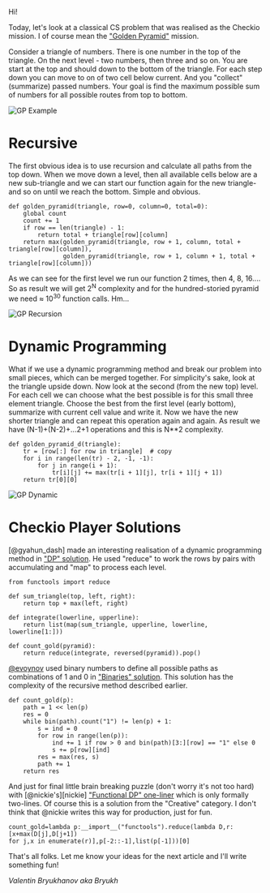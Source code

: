 Hi!

Today, let's look at a classical CS problem that was realised as the Checkio mission.
I of course mean the ["Golden Pyramid"][golden-pyramid] mission.

Consider a triangle of numbers. There is one number in the top of the triangle.
On the next level - two numbers, then three and so on.
You are start at the top and should down to the bottom of the triangle.
For each step down you can move to on of two cell below current.
And you "collect" (summarize) passed numbers.
Your goal is find the maximum possible sum of numbers for all possible routes from top to bottom.

![GP Example](http://checkio.s3.amazonaws.com/blog/share/golden-pyramid-example.svg)

# Recursive

The first obvious idea is to use recursion and calculate all paths from the top down.
When we move down a level, then all available cells below are a new sub-triangle and
we can start our function again for the new triangle- and so on until we reach the bottom.
Simple and obvious.

```
def golden_pyramid(triangle, row=0, column=0, total=0):
    global count
    count += 1
    if row == len(triangle) - 1:
        return total + triangle[row][column]
    return max(golden_pyramid(triangle, row + 1, column, total + triangle[row][column]),
               golden_pyramid(triangle, row + 1, column + 1, total + triangle[row][column]))
```

As we can see for the first level we run our function 2 times, then 4, 8, 16....
So as result we will get 2<sup>N</sup> complexity and 
for the hundred-storied pyramid we need ≈ 10<sup>30</sup> function calls. Hm... 

![GP Recursion](http://checkio.s3.amazonaws.com/blog/share/golden-pyramid-recursive.svg)


# Dynamic Programming

What if we use a dynamic programming method and break our problem into small pieces,
which can be merged together.
For simplicity's sake, look at the triangle upside down. Now look at the second (from the new top) level.
For each cell we can choose what the best possible is for this small three element triangle.
Choose the best from the first level (early bottom), summarize with current cell value and write it.
Now we have the new shorter triangle and can repeat this operation again and again.
As result we have (N-1)+(N-2)+...2+1 operations and this is N\*\*2 complexity.

```
def golden_pyramid_d(triangle):
    tr = [row[:] for row in triangle]  # copy
    for i in range(len(tr) - 2, -1, -1):
        for j in range(i + 1):
            tr[i][j] += max(tr[i + 1][j], tr[i + 1][j + 1])
    return tr[0][0]
```

![GP Dynamic](http://checkio.s3.amazonaws.com/blog/share/golden-pyramid-dynamic.svg)

# Checkio Player Solutions

[@gyahun_dash] made an interesting realisation of a dynamic programming method in 
["DP" solution][gyahun_dash-dp]. He used "reduce" to work the rows by pairs with accumulating and
"map" to process each level.
 
```
from functools import reduce
​
def sum_triangle(top, left, right):
    return top + max(left, right)
​
def integrate(lowerline, upperline):
    return list(map(sum_triangle, upperline, lowerline, lowerline[1:]))
​
def count_gold(pyramid):
    return reduce(integrate, reversed(pyramid)).pop()
```

[@evoynov][evoynov] used binary numbers to define all possible paths as combinations of 1 and 0
 in ["Binaries" solution][evoynov-binaries]. 
 This solution has the complexity of the recursive method described earlier. 

```
def count_gold(p):
    path = 1 << len(p)
    res = 0
    while bin(path).count("1") != len(p) + 1:
        s = ind = 0
        for row in range(len(p)):
            ind += 1 if row > 0 and bin(path)[3:][row] == "1" else 0
            s += p[row][ind]
        res = max(res, s)
        path += 1
    return res
```

And just for final little brain breaking puzzle (don't worry it's not too hard) with
[@nickie's][nickie] ["Functional DP" one-liner][nickie-functional] which is only formally 
two-lines. Of course this is a solution from the "Creative" category. I don't think that @nickie
writes this way for production, just for fun.

```
count_gold=lambda p:__import__("functools").reduce(lambda D,r:[x+max(D[j],D[j+1])
for j,x in enumerate(r)],p[-2::-1],list(p[-1]))[0]
```

That's all folks. Let me know your ideas for the next article and I'll write something fun!

_Valentin Bryukhanov aka Bryukh_



<!--------------------------------------------------------------------------------------------------------------------->

[golden-pyramid]: http://www.checkio.org/mission/golden-pyramid/share/b88523a147fdb0960da155eb777729f0/

[gyahun_dash]: http://www.checkio.org/user/gyahun_dash/
[evoynov]: http://www.checkio.org/user/evoynov/
[evoynov]: http://www.checkio.org/user/evoynov/

[gyahun_dash-dp]: http://www.checkio.org/mission/golden-pyramid/publications/gyahun_dash/python-3/dp/share/28008da26f7ecba0593f7b71a5250b25/
[evoynov-binaries]: http://www.checkio.org/mission/golden-pyramid/publications/evoynov/python-3/binaries/share/95c5578eef9be0c793fc37fe54bdc95e/
[nickie-functional]: http://www.checkio.org/mission/golden-pyramid/publications/nickie/python-3/functional-dp/share/98bff2a8ad1f0ca4897de6e884ec384d/
